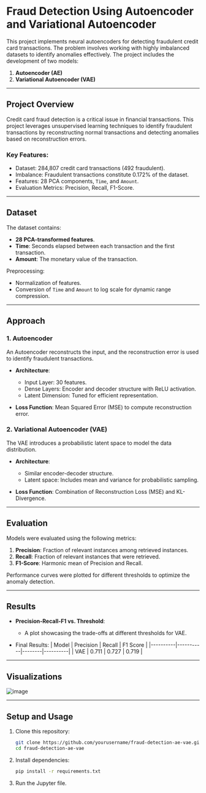 # Fraud Detection Using Autoencoder and Variational Autoencoder

This project implements neural autoencoders for detecting fraudulent credit card transactions. The problem involves working with highly imbalanced datasets to identify anomalies effectively. The project includes the development of two models:
1. **Autoencoder (AE)**
2. **Variational Autoencoder (VAE)**

---

## Project Overview
Credit card fraud detection is a critical issue in financial transactions. This project leverages unsupervised learning techniques to identify fraudulent transactions by reconstructing normal transactions and detecting anomalies based on reconstruction errors.

### Key Features:
- Dataset: 284,807 credit card transactions (492 fraudulent).
- Imbalance: Fraudulent transactions constitute 0.172% of the dataset.
- Features: 28 PCA components, `Time`, and `Amount`.
- Evaluation Metrics: Precision, Recall, F1-Score.

---

## Dataset
The dataset contains:
- **28 PCA-transformed features**.
- **Time**: Seconds elapsed between each transaction and the first transaction.
- **Amount**: The monetary value of the transaction.

Preprocessing:
- Normalization of features.
- Conversion of `Time` and `Amount` to log scale for dynamic range compression.

---

## Approach
### 1. Autoencoder
An Autoencoder reconstructs the input, and the reconstruction error is used to identify fraudulent transactions.

- **Architecture**:
  - Input Layer: 30 features.
  - Dense Layers: Encoder and decoder structure with ReLU activation.
  - Latent Dimension: Tuned for efficient representation.
  
- **Loss Function**: Mean Squared Error (MSE) to compute reconstruction error.

### 2. Variational Autoencoder (VAE)
The VAE introduces a probabilistic latent space to model the data distribution.

- **Architecture**:
  - Similar encoder-decoder structure.
  - Latent space: Includes mean and variance for probabilistic sampling.

- **Loss Function**: Combination of Reconstruction Loss (MSE) and KL-Divergence.

---

## Evaluation
Models were evaluated using the following metrics:
1. **Precision**: Fraction of relevant instances among retrieved instances.
2. **Recall**: Fraction of relevant instances that were retrieved.
3. **F1-Score**: Harmonic mean of Precision and Recall.

Performance curves were plotted for different thresholds to optimize the anomaly detection.

---

## Results
- **Precision-Recall-F1 vs. Threshold**:
  - A plot showcasing the trade-offs at different thresholds for VAE.
  
- Final Results:
  | Model    | Precision | Recall | F1 Score |
  |----------|-----------|--------|----------|
  | VAE        | 0.711      | 0.727  | 0.719 |

---

## Visualizations
![image](https://github.com/user-attachments/assets/7d718776-9c5d-4a58-89b5-27a9c6219831)


---

## Setup and Usage
1. Clone this repository:
   ```bash
   git clone https://github.com/yourusername/fraud-detection-ae-vae.git
   cd fraud-detection-ae-vae
   
2. Install dependencies:
   ```bash
   pip install -r requirements.txt
3. Run the Jupyter file. 
